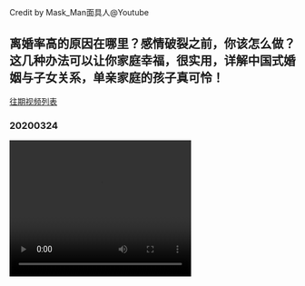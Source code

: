Credit by Mask_Man面具人@Youtube
## 离婚率高的原因在哪里？感情破裂之前，你该怎么做？这几种办法可以让你家庭幸福，很实用，详解中国式婚姻与子女关系，单亲家庭的孩子真可怜！
[往期视频列表](/Mask_Man面具人/list.html)
### 20200324
<video width="320" height="240" controls>
  <source src="/Mask_Man面具人/videos/20200324_ICwBpllxfLM-split-001.mp4" type="video/mp4">
</video>
